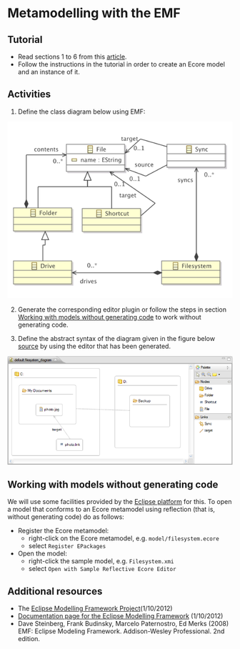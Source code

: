 # Metamodelling with the EMF

## Tutorial

* Read sections 1 to 6 from this [article](http://www.vogella.com/articles/EclipseEMF/article.html).
* Follow the instructions in the tutorial in order to create an Ecore model and an instance of it.

## Activities

1. Define the class diagram below using EMF:

<img src="images/metamodel.png" alt="Metamodel." width="600">

2. Generate the corresponding editor plugin or follow the steps in section [Working with models without generating code](#working-with-models-without-generating-code) to work without generating code.

3. Define the abstract syntax of the diagram given in the figure below [source](http://www.eclipse.org/epsilon/doc/articles/eugenia-gmf-tutorial/Filesystemscreenshot2.png) by using the editor that has been generated.

<img src="images/model.png" alt="Diagram representing a file system." width="800">

## Working with models without generating code

We will use some facilities provided by the [Eclipse platform](https://www.eclipse.org/epsilon/) for this. To open a model that conforms to an Ecore metamodel using reflection (that is, without generating code) do as follows:

* Register the Ecore metamodel:
  * right-click on the Ecore metamodel, e.g. `model/filesystem.ecore`
  * select `Register EPackages`
* Open the model:
  * right-click the sample model, e.g. `Filesystem.xmi`
  * select `Open with Sample Reflective Ecore Editor`

## Additional resources

* The [Eclipse Modelling Framework Project](http://www.eclipse.org/modeling/emf/)(1/10/2012)
* [Documentation page for the Eclipse Modelling Framework](http://www.eclipse.org/modeling/emf/docs/) (1/10/2012)
* Dave Steinberg, Frank Budinsky, Marcelo Paternostro, Ed Merks (2008) EMF: Eclipse Modeling Framework. Addison-Wesley Professional. 2nd edition.

